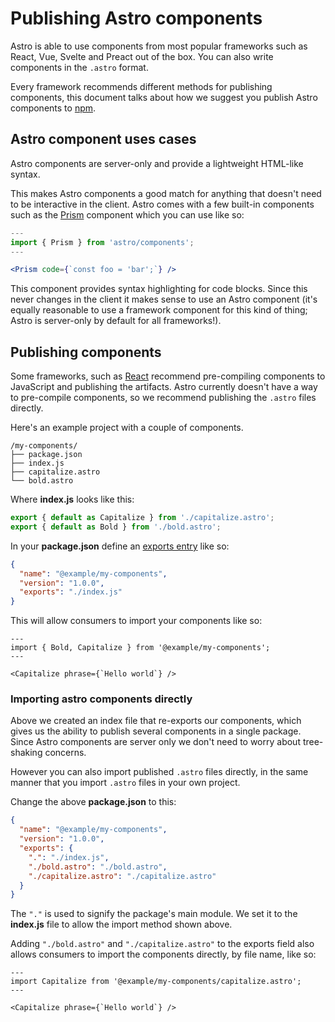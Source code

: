 # Publishing Astro components

Astro is able to use components from most popular frameworks such as React, Vue, Svelte and Preact out of the box. You can also write components in the `.astro` format.

Every framework recommends different methods for publishing components, this document talks about how we suggest you publish Astro components to [npm](https://www.npmjs.com/).

## Astro component uses cases

Astro components are server-only and provide a lightweight HTML-like syntax.

This makes Astro components a good match for anything that doesn't need to be interactive in the client. Astro comes with a few built-in components such as the [Prism](https://prismjs.com/) component which you can use like so:

```jsx
---
import { Prism } from 'astro/components';
---

<Prism code={`const foo = 'bar';`} />
```

This component provides syntax highlighting for code blocks. Since this never changes in the client it makes sense to use an Astro component (it's equally reasonable to use a framework component for this kind of thing; Astro is server-only by default for all frameworks!).

## Publishing components

Some frameworks, such as [React](https://reactjs.org/) recommend pre-compiling components to JavaScript and publishing the artifacts. Astro currently doesn't have a way to pre-compile components, so we recommend publishing the `.astro` files directly.

Here's an example project with a couple of components.

```
/my-components/
├── package.json
├── index.js
├── capitalize.astro
└── bold.astro
```

Where __index.js__ looks like this:

```js
export { default as Capitalize } from './capitalize.astro';
export { default as Bold } from './bold.astro';
```

In your __package.json__ define an [exports entry](https://nodejs.org/api/packages.html) like so:

```json
{
  "name": "@example/my-components",
  "version": "1.0.0",
  "exports": "./index.js"
}
```

This will allow consumers to import your components like so:

```svelte
---
import { Bold, Capitalize } from '@example/my-components';
---

<Capitalize phrase={`Hello world`} />
```

### Importing astro components directly

Above we created an index file that re-exports our components, which gives us the ability to publish several components in a single package. Since Astro components are server only we don't need to worry about tree-shaking concerns. 

However you can also import published `.astro` files directly, in the same manner that you import `.astro` files in your own project.

Change the above __package.json__ to this:

```json
{
  "name": "@example/my-components",
  "version": "1.0.0",
  "exports": {
    ".": "./index.js",
    "./bold.astro": "./bold.astro",
    "./capitalize.astro": "./capitalize.astro"
  }
}
```

The `"."` is used to signify the package's main module. We set it to the __index.js__ file to allow the import method shown above.

Adding `"./bold.astro"` and `"./capitalize.astro"` to the exports field also allows consumers to import the components directly, by file name, like so:

```svelte
---
import Capitalize from '@example/my-components/capitalize.astro';
---

<Capitalize phrase={`Hello world`} />
```